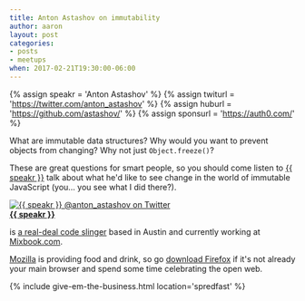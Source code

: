 ```yaml
---
title: Anton Astashov on immutability
author: aaron
layout: post
categories:
- posts
- meetups
when: 2017-02-21T19:30:00-06:00
---
```


{% assign speakr = 'Anton Astashov' %}
{% assign twiturl = 'https://twitter.com/anton_astashov' %}
{% assign huburl = 'https://github.com/astashov/' %}
{% assign sponsurl = 'https://auth0.com/' %}

What are immutable data structures? Why would you want to prevent objects from
changing? Why not just `Object.freeze()`?

These are great questions for smart people, so you should come listen to <a href="{{ twiturl }}">{{ speakr }}</a> talk about what he'd like to see change in the world of immutable JavaScript (you&hellip; you see what I did there?).

<div class="media-object speaker-bio">
  <a href="{{ twiturl }}">
    <img alt="{{ speakr }} @anton_astashov on Twitter"
      src="https://avatars3.githubusercontent.com/u/12795?v=3&s=400" />
  </a>
  <div>
  <a href="{{ twiturl }}"><strong>{{ speakr }}</strong></a>

  is <a href="{{ huburl }}">a real-deal code slinger</a> based in Austin and
  currently working at <a href="http://www.mixbook.com">Mixbook.com</a>.
  </div>
</div>

[Mozilla][] is providing food and drink, so go [download Firefox][] if it's not
already your main browser and spend some time celebrating the open web.

{% include give-em-the-business.html location='spredfast' %}

[Mozilla]: https://www.mozilla.org
[download Firefox]: https://www.mozilla.org/en-US/firefox/new/
